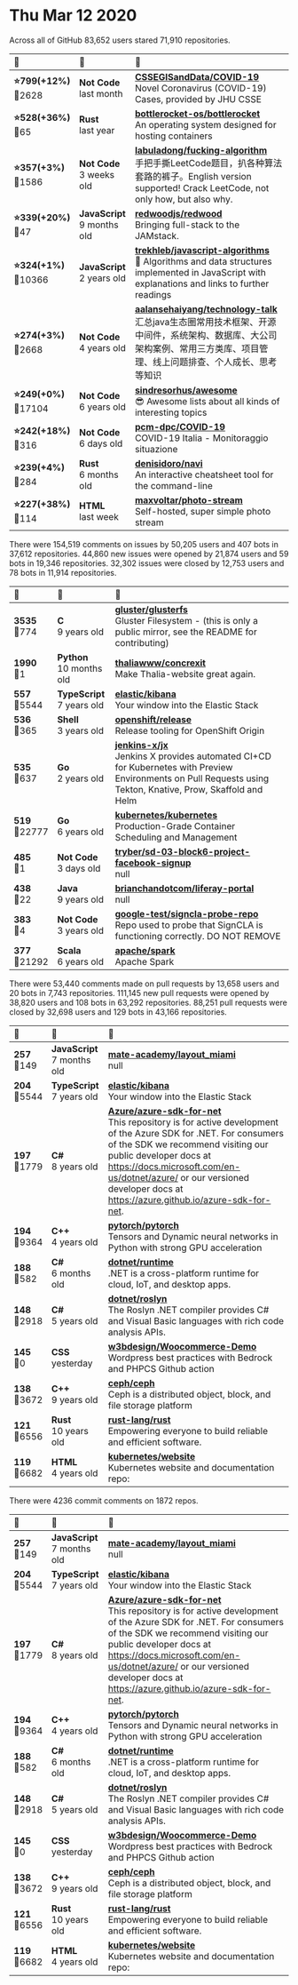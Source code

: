# Thu Mar 12 2020

Across all of GitHub 83,652 users stared 
71,910 repositories. 

| :page_with_curl: | :calendar: | :page_with_curl: |
| :--- | :--- | :--- |
| **:star:799(+12%)**<br>:twisted_rightwards_arrows:2628 | **Not Code**<br>last month | **[CSSEGISandData/COVID-19](https://github.com/CSSEGISandData/COVID-19)**<br>Novel Coronavirus (COVID-19) Cases, provided by JHU CSSE |
| **:star:528(+36%)**<br>:twisted_rightwards_arrows:65 | **Rust**<br>last year | **[bottlerocket-os/bottlerocket](https://github.com/bottlerocket-os/bottlerocket)**<br>An operating system designed for hosting containers |
| **:star:357(+3%)**<br>:twisted_rightwards_arrows:1586 | **Not Code**<br>3 weeks old | **[labuladong/fucking-algorithm](https://github.com/labuladong/fucking-algorithm)**<br>手把手撕LeetCode题目，扒各种算法套路的裤子。English version supported! Crack LeetCode, not only how, but also why.  |
| **:star:339(+20%)**<br>:twisted_rightwards_arrows:47 | **JavaScript**<br>9 months old | **[redwoodjs/redwood](https://github.com/redwoodjs/redwood)**<br>Bringing full-stack to the JAMstack. |
| **:star:324(+1%)**<br>:twisted_rightwards_arrows:10366 | **JavaScript**<br>2 years old | **[trekhleb/javascript-algorithms](https://github.com/trekhleb/javascript-algorithms)**<br>📝 Algorithms and data structures implemented in JavaScript with explanations and links to further readings |
| **:star:274(+3%)**<br>:twisted_rightwards_arrows:2668 | **Not Code**<br>4 years old | **[aalansehaiyang/technology-talk](https://github.com/aalansehaiyang/technology-talk)**<br>汇总java生态圈常用技术框架、开源中间件，系统架构、数据库、大公司架构案例、常用三方类库、项目管理、线上问题排查、个人成长、思考等知识 |
| **:star:249(+0%)**<br>:twisted_rightwards_arrows:17104 | **Not Code**<br>6 years old | **[sindresorhus/awesome](https://github.com/sindresorhus/awesome)**<br>😎 Awesome lists about all kinds of interesting topics |
| **:star:242(+18%)**<br>:twisted_rightwards_arrows:316 | **Not Code**<br>6 days old | **[pcm-dpc/COVID-19](https://github.com/pcm-dpc/COVID-19)**<br>COVID-19 Italia - Monitoraggio situazione |
| **:star:239(+4%)**<br>:twisted_rightwards_arrows:284 | **Rust**<br>6 months old | **[denisidoro/navi](https://github.com/denisidoro/navi)**<br>An interactive cheatsheet tool for the command-line |
| **:star:227(+38%)**<br>:twisted_rightwards_arrows:114 | **HTML**<br>last week | **[maxvoltar/photo-stream](https://github.com/maxvoltar/photo-stream)**<br>Self-hosted, super simple photo stream |

There were 154,519 comments on issues by 50,205 users and 407 bots in 37,612 repositories.
44,860 new issues were opened by 21,874 users and 59 bots in 19,346 repositories.
32,302 issues were closed by 12,753 users and 78 bots in 11,914 repositories.

| :speech_balloon: | :calendar: | :page_with_curl: |
| :--- | :--- | :--- |
| **3535**<br>:twisted_rightwards_arrows:774 | **C**<br>9 years old | **[gluster/glusterfs](https://github.com/gluster/glusterfs)**<br>Gluster Filesystem - (this is only a public mirror, see the README for contributing) |
| **1990**<br>:twisted_rightwards_arrows:1 | **Python**<br>10 months old | **[thaliawww/concrexit](https://github.com/thaliawww/concrexit)**<br>Make Thalia-website great again. |
| **557**<br>:twisted_rightwards_arrows:5544 | **TypeScript**<br>7 years old | **[elastic/kibana](https://github.com/elastic/kibana)**<br>Your window into the Elastic Stack |
| **536**<br>:twisted_rightwards_arrows:365 | **Shell**<br>3 years old | **[openshift/release](https://github.com/openshift/release)**<br>Release tooling for OpenShift Origin |
| **535**<br>:twisted_rightwards_arrows:637 | **Go**<br>2 years old | **[jenkins-x/jx](https://github.com/jenkins-x/jx)**<br>Jenkins X provides automated CI+CD for Kubernetes with Preview Environments on Pull Requests using Tekton, Knative, Prow, Skaffold and Helm |
| **519**<br>:twisted_rightwards_arrows:22777 | **Go**<br>6 years old | **[kubernetes/kubernetes](https://github.com/kubernetes/kubernetes)**<br>Production-Grade Container Scheduling and Management |
| **485**<br>:twisted_rightwards_arrows:1 | **Not Code**<br>3 days old | **[tryber/sd-03-block6-project-facebook-signup](https://github.com/tryber/sd-03-block6-project-facebook-signup)**<br>null |
| **438**<br>:twisted_rightwards_arrows:22 | **Java**<br>9 years old | **[brianchandotcom/liferay-portal](https://github.com/brianchandotcom/liferay-portal)**<br>null |
| **383**<br>:twisted_rightwards_arrows:4 | **Not Code**<br>3 years old | **[google-test/signcla-probe-repo](https://github.com/google-test/signcla-probe-repo)**<br>Repo used to probe that SignCLA is functioning correctly.  DO NOT REMOVE |
| **377**<br>:twisted_rightwards_arrows:21292 | **Scala**<br>6 years old | **[apache/spark](https://github.com/apache/spark)**<br>Apache Spark |

There were 53,440 comments made on pull requests by 13,658 users and 20 bots in 7,743 repositories.
111,145 new pull requests were opened by 38,820 users and 108 bots in 63,292 repositories.
88,251 pull requests were closed by 32,698 users and 129 bots in 43,166 repositories.

| :speech_balloon: | :calendar: | :page_with_curl: |
| :--- | :--- | :--- |
| **257**<br>:twisted_rightwards_arrows:149 | **JavaScript**<br>7 months old | **[mate-academy/layout_miami](https://github.com/mate-academy/layout_miami)**<br>null |
| **204**<br>:twisted_rightwards_arrows:5544 | **TypeScript**<br>7 years old | **[elastic/kibana](https://github.com/elastic/kibana)**<br>Your window into the Elastic Stack |
| **197**<br>:twisted_rightwards_arrows:1779 | **C#**<br>8 years old | **[Azure/azure-sdk-for-net](https://github.com/Azure/azure-sdk-for-net)**<br>This repository is for active development of the Azure SDK for .NET. For consumers of the SDK we recommend visiting our public developer docs at https://docs.microsoft.com/en-us/dotnet/azure/ or our versioned developer docs at https://azure.github.io/azure-sdk-for-net.  |
| **194**<br>:twisted_rightwards_arrows:9364 | **C++**<br>4 years old | **[pytorch/pytorch](https://github.com/pytorch/pytorch)**<br>Tensors and Dynamic neural networks in Python with strong GPU acceleration |
| **188**<br>:twisted_rightwards_arrows:582 | **C#**<br>6 months old | **[dotnet/runtime](https://github.com/dotnet/runtime)**<br>.NET is a cross-platform runtime for cloud, IoT, and desktop apps. |
| **148**<br>:twisted_rightwards_arrows:2918 | **C#**<br>5 years old | **[dotnet/roslyn](https://github.com/dotnet/roslyn)**<br>The Roslyn .NET compiler provides C# and Visual Basic languages with rich code analysis APIs. |
| **145**<br>:twisted_rightwards_arrows:0 | **CSS**<br>yesterday | **[w3bdesign/Woocommerce-Demo](https://github.com/w3bdesign/Woocommerce-Demo)**<br>Wordpress best practices with Bedrock and PHPCS Github action |
| **138**<br>:twisted_rightwards_arrows:3672 | **C++**<br>9 years old | **[ceph/ceph](https://github.com/ceph/ceph)**<br>Ceph is a distributed object, block, and file storage platform  |
| **121**<br>:twisted_rightwards_arrows:6556 | **Rust**<br>10 years old | **[rust-lang/rust](https://github.com/rust-lang/rust)**<br>Empowering everyone to build reliable and efficient software. |
| **119**<br>:twisted_rightwards_arrows:6682 | **HTML**<br>4 years old | **[kubernetes/website](https://github.com/kubernetes/website)**<br>Kubernetes website and documentation repo:  |

There were 4236 commit comments on 1872 repos.

| :speech_balloon: | :calendar: | :page_with_curl: |
| :--- | :--- | :--- |
| **257**<br>:twisted_rightwards_arrows:149 | **JavaScript**<br>7 months old | **[mate-academy/layout_miami](https://github.com/mate-academy/layout_miami)**<br>null |
| **204**<br>:twisted_rightwards_arrows:5544 | **TypeScript**<br>7 years old | **[elastic/kibana](https://github.com/elastic/kibana)**<br>Your window into the Elastic Stack |
| **197**<br>:twisted_rightwards_arrows:1779 | **C#**<br>8 years old | **[Azure/azure-sdk-for-net](https://github.com/Azure/azure-sdk-for-net)**<br>This repository is for active development of the Azure SDK for .NET. For consumers of the SDK we recommend visiting our public developer docs at https://docs.microsoft.com/en-us/dotnet/azure/ or our versioned developer docs at https://azure.github.io/azure-sdk-for-net.  |
| **194**<br>:twisted_rightwards_arrows:9364 | **C++**<br>4 years old | **[pytorch/pytorch](https://github.com/pytorch/pytorch)**<br>Tensors and Dynamic neural networks in Python with strong GPU acceleration |
| **188**<br>:twisted_rightwards_arrows:582 | **C#**<br>6 months old | **[dotnet/runtime](https://github.com/dotnet/runtime)**<br>.NET is a cross-platform runtime for cloud, IoT, and desktop apps. |
| **148**<br>:twisted_rightwards_arrows:2918 | **C#**<br>5 years old | **[dotnet/roslyn](https://github.com/dotnet/roslyn)**<br>The Roslyn .NET compiler provides C# and Visual Basic languages with rich code analysis APIs. |
| **145**<br>:twisted_rightwards_arrows:0 | **CSS**<br>yesterday | **[w3bdesign/Woocommerce-Demo](https://github.com/w3bdesign/Woocommerce-Demo)**<br>Wordpress best practices with Bedrock and PHPCS Github action |
| **138**<br>:twisted_rightwards_arrows:3672 | **C++**<br>9 years old | **[ceph/ceph](https://github.com/ceph/ceph)**<br>Ceph is a distributed object, block, and file storage platform  |
| **121**<br>:twisted_rightwards_arrows:6556 | **Rust**<br>10 years old | **[rust-lang/rust](https://github.com/rust-lang/rust)**<br>Empowering everyone to build reliable and efficient software. |
| **119**<br>:twisted_rightwards_arrows:6682 | **HTML**<br>4 years old | **[kubernetes/website](https://github.com/kubernetes/website)**<br>Kubernetes website and documentation repo:  |

